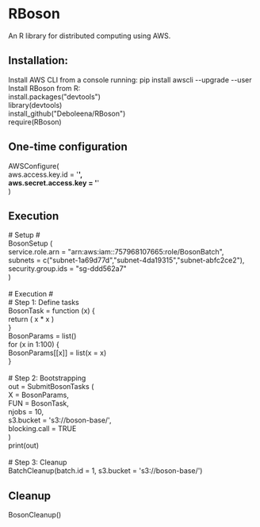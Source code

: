 # RBoson
An R library for distributed computing using AWS.

## Installation:
Install AWS CLI from a console running: pip install awscli --upgrade --user\
Install RBoson from R:\
install.packages("devtools")\
library(devtools)\
install_github("Deboleena/RBoson")\
require(RBoson)

## One-time configuration
AWSConfigure(\
  aws.access.key.id = '****',\
  aws.secret.access.key = '****'\
)

## Execution
\# Setup \#\
BosonSetup (\
  service.role.arn = "arn:aws:iam::757968107665:role/BosonBatch",\
  subnets = c("subnet-1a69d77d","subnet-4da19315","subnet-abfc2ce2"),\
  security.group.ids = "sg-ddd562a7"\
)\
\
\# Execution \#\
\# Step 1: Define tasks\
BosonTask = function (x) {\
	return ( x * x )\
}\
BosonParams = list()\
for (x in 1:100) {\
    BosonParams[[x]] = list(x = x)\
}\
\
\# Step 2: Bootstrapping\
out = SubmitBosonTasks (\
  X = BosonParams,\
  FUN = BosonTask,\
  njobs = 10,\
  s3.bucket = 's3://boson-base/',\
  blocking.call = TRUE\
)\
print(out)\
\
\# Step 3: Cleanup\
BatchCleanup(batch.id = 1, s3.bucket = 's3://boson-base/')

## Cleanup
BosonCleanup()